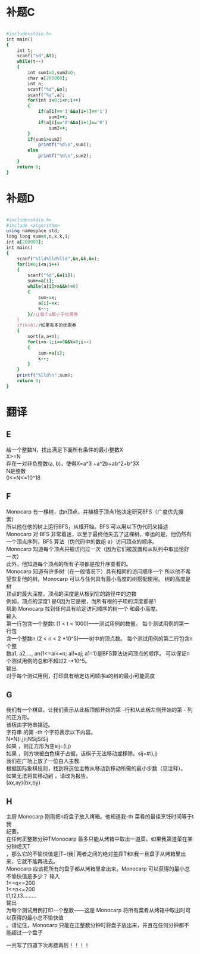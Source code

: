 # 补题C  
```ruby

#include<stdio.h>
int main()
{
    int t;
    scanf("%d",&t);
    while(t--)
    {
        int sum1=0,sum2=0;
        char a[200000];
        int n;
        scanf("%d",&n);
        scanf("%s",a);
        for(int i=0;i<n;i++)
        {
            if(a[i]=='1'&&a[i+1]=='1')
                sum1++;
            if(a[i]=='0'&&a[i+1]=='0')
                sum2++;
        }
        if(sum1>sum2)
            printf("%d\n",sum1);
        else
            printf("%d\n",sum2);
    }
    return 0;
}


```
# 补题D
```ruby

#include<stdio.h>
#include <algorithm>
using namespace std;
long long sum=0,n,x,k,i;
int a[200000];
int main()
{
    scanf("%lld%lld%lld",&n,&k,&x);
    for(i=0;i<n;i++)
    {
        scanf("%d",&a[i]);
        sum+=a[i];
        while(a[i]>x&&k!=0)
        {
            sum-=x;
            a[i]-=x;
            k--;
        }//让每个a都小于优惠券
    }
    if(k>0)//如果有多的优惠券
    {
        sort(a,a+n);
        for(i=n-1;i>=0&&k>0;i--)
        {
            sum-=a[i];
            k--;
        }
    }
    printf("%lld\n",sum);
    return 0;
}


```
# 翻译  
## E  
给一个整数N，找出满足下面所有条件的最小整数X  
X>=N  
存在一对非负整数(a, b)，使得X=a^3 +a^2b+ab^2+b^3X  
N是整数  
0<=N<=10^18  
## F  
Monocarp 有一棵树，由n顶点，并植根于顶点1他决定研究BFS（广度优先搜索）  
所以他在他的树上运行BFS，从根开始。BFS 可以用以下伪代码来描述    
Monocarp 对 BFS 非常着迷，以至于最终他失去了这棵树。幸运的是，他仍然有  
一个顶点序列，BFS 算法（伪代码中的数组 a）访问顶点的顺序。   
Monocarp 知道每个顶点只被访问过一次（因为它们被放置和从队列中取出恰好一次）  
此外，他知道每个顶点的所有子项都是按升序查看的。  
Monocarp 知道有许多树（在一般情况下）具有相同的访问顺序一个  所以他不希  
望恢复他的树。Monocarp 可以与任何具有最小高度的树搭配使用。  树的高度是树  
顶点的最大深度，顶点的深度是从根到它的路径中的边数  
例如，顶点的深度1  是0因为它是根，而所有根的子项的深度都是1  
帮助 Monocarp 找到任何具有给定访问顺序的树一个  和最小高度。  
输入  
第一行包含一个整数t (1 < t < 1000)——测试用例的数量。 每个测试用例的第一行包  
含一个整数n (2 < n < 2 *10^5)——树中的顶点数。 每个测试用例的第二行包含n个整  
数a1, a2,…, an(1<=ai<=n; ai!=aj; a1=1)是BFS算法访问顶点的顺序。 可以保证n  
个测试用例的总和不超过2 -*10^5。  
输出  
对于每个测试用例，打印具有给定访问顺序a的树的最小可能高度  
## G  
我们有一个棋盘。让我们表示从此板顶部开始的第 -行和从此板左侧开始的第 - 列的正方形。  
该板由字符串描述。  
字符串 的第 -th 个字符表示以下内容。  
N*N(i,j)ijNSijSiSij  
如果 ，则正方形为空sij=(i,j)  
如果 ，则方块被白色棋子占据，该棋子无法移动或移除。sij=#(i,j)  
我们在广场上放了一位白人主教.  
根据国际象棋规则，找到将这位主教从移动到移动所需的最小步数（见注释）。  
如果无法将其移动到 ，请改为报告。  
(ax,ay)(bx,by)  
## H  
主厨 Monocarp 刚刚把n将盘子放入烤箱。他知道我-th 菜肴的最佳烹饪时间等于t我  
纪要。  
在任何正整数分钟TMonocarp 最多只能从烤箱中取出一道菜。如果我第道菜在某分钟熄灭T  
，那么它的不愉快值是|T−t我| 两者之间的绝对差异T和t我一旦盘子从烤箱里出来，它就不能再进去。  
Monocarp 应该把所有的盘子都从烤箱里拿出来。Monocarp 可以获得的最小总不愉快值是多少？ 
输入  
1<=q<=200  
1<=n<=200  
t1,t2,t3.........  
输出  
为每个测试用例打印一个整数——这是 Monocarp 将所有菜肴从烤箱中取出时可以获得的最小总不愉快值  
。请记住，Monocarp 只能在正整数分钟时将盘子放出来，并且在任何分钟都不能超过一个盘子  


  一共写了四道下次再接再厉！！！！
